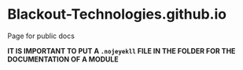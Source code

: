 # Blackout-Technologies.github.io
Page for public docs

**IT IS IMPORTANT TO PUT A `.nojeyekll` FILE IN THE FOLDER FOR THE DOCUMENTATION OF A MODULE**